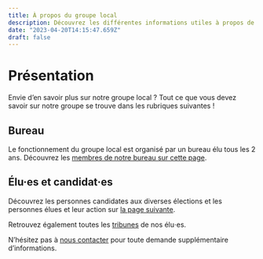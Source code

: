 ```yaml
---
title: À propos du groupe local
description: Découvrez les différentes informations utiles à propos de notre groupe local.
date: "2023-04-20T14:15:47.659Z"
draft: false
---
```


# Présentation

Envie d’en savoir plus sur notre groupe local ? Tout ce que vous devez savoir sur notre groupe se trouve dans les rubriques suivantes !

## Bureau

Le fonctionnement du groupe local est organisé par un bureau élu tous les 2 ans. Découvrez les [membres de notre bureau sur cette page](/a_propos/bureau).

## Élu·es et candidat·es

Découvrez les personnes candidates aux diverses élections et les personnes élues et leur action sur [la page suivante](/a_propos/nos_elus).

Retrouvez également toutes les [tribunes](/tribunes) de nos élu⋅es.

N’hésitez pas à [nous contacter](/contact) pour toute demande supplémentaire d’informations.
